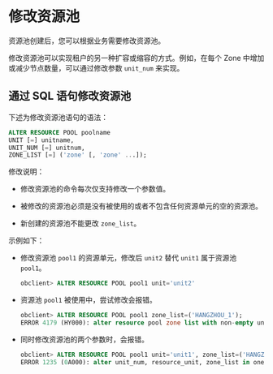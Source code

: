 修改资源池 
==========================

资源池创建后，您可以根据业务需要修改资源池。

修改资源池可以实现租户的另一种扩容或缩容的方式。例如，在每个 Zone 中增加或减少节点数量，可以通过修改参数 `unit_num` 来实现。

通过 SQL 语句修改资源池 
-----------------------------------

下述为修改资源池语句的语法：

```sql
ALTER RESOURCE POOL poolname 
UNIT [=] unitname, 
UNIT_NUM [=] unitnum, 
ZONE_LIST [=] ('zone' [, 'zone' ...]);
```



修改说明：

* 修改资源池的命令每次仅支持修改一个参数值。

  

* 被修改的资源池必须是没有被使用的或者不包含任何资源单元的空的资源池。

  

* 新创建的资源池不能更改 `zone_list`。

  




示例如下：

* 修改资源池 `pool1` 的资源单元，修改后 `unit2` 替代 `unit1` 属于资源池` pool1`。

  ```sql
  obclient> ALTER RESOURCE POOL pool1 unit='unit2'
  ```

  

* 资源池 `pool1` 被使用中，尝试修改会报错。

  ```sql
  obclient> ALTER RESOURCE POOL pool1 zone_list=('HANGZHOU_1');
  ERROR 4179 (HY000): alter resource pool zone list with non-empty unit not allowed
  ```

  

* 同时修改资源池的两个参数时，会报错。

  ```sql
  obclient> ALTER RESOURCE POOL pool1 unit='unit1', zone_list=('HANGZHOU_1');
  ERROR 1235 (0A000): alter unit_num, resource_unit, zone_list in one cmd not supported
  ```

  



